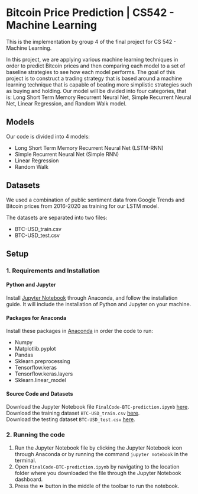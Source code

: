 # Bitcoin Price Prediction | CS542 - Machine Learning

This is the implementation by group 4 of the final project for CS 542 - Machine Learning.

In this project, we are applying various machine learning techniques in order to predict Bitcoin prices and then comparing each model to a set of baseline strategies to see how each model performs. The goal of this project is to construct a trading strategy that is based around a machine learning technique that is capable of beating more simplistic strategies such as buying and holding.
Our model will be divided into four categories, that is: Long Short Term Memory Recurrent Neural Net, Simple Recurrent Neural Net, Linear Regression, and Random Walk model.

## Models

Our code is divided into 4 models:
- Long Short Term Memory Recurrent Neural Net (LSTM-RNN)
- Simple Recurrent Neural Net (Simple RNN)
- Linear Regression
- Random Walk

## Datasets
We used a combination of public sentiment data from Google Trends and Bitcoin prices from 2016-2020 as training for our LSTM model.  

The datasets are separated into two files:
- BTC-USD_train.csv  
- BTC-USD_test.csv  

## Setup

### 1. Requirements and Installation

#### Python and Jupyter
Install [Jupyter Notebook](https://test-jupyter.readthedocs.io/en/latest/install.html) through Anaconda, and follow the installation guide. It will include the installation of Python and Jupyter on your machine.

#### Packages for Anaconda
Install these packages in [Anaconda](https://docs.anaconda.com/anaconda/user-guide/tasks/install-packages/) in order the code to run:
- Numpy
- Matplotlib.pyplot
- Pandas
- Sklearn.preprocessing
- Tensorflow.keras
- Tensorflow.keras.layers
- Sklearn.linear_model
  
#### Source Code and Datasets
Download the Jupyter Notebook file `FinalCode-BTC-prediction.ipynb` [here](https://github.com/hkim42/CS542_Team4_BTCprediction/tree/master/Jupyter%20Notebook%20files).  
Download the training dataset `BTC-USD_train.csv` [here](https://github.com/hkim42/CS542_Team4_BTCprediction/tree/master).  
Download the testing dataset `BTC-USD_test.csv` [here](https://github.com/hkim42/CS542_Team4_BTCprediction/tree/master).

### 2. Running the code
1. Run the Jupyter Notebook file by clicking the Jupyter Notebook icon through Anaconda or by running the command `jupyter notebook` in the terminal.
2. Open `FinalCode-BTC-prediction.ipynb` by navigating to the location folder where you downloaded the file through the Jupyter Notebook dashboard.
3. Press the ⏩️ button in the middle of the toolbar to run the notebook.

